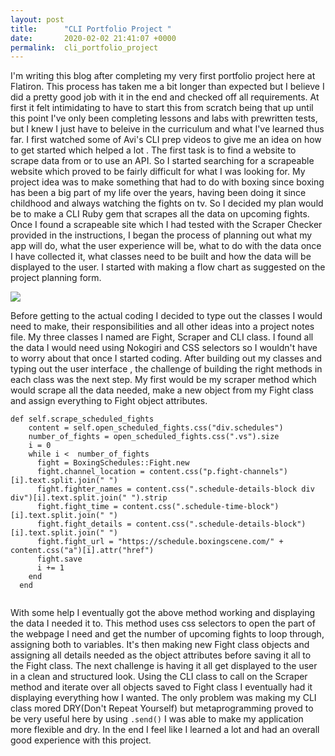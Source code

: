 ```yaml
---
layout: post
title:      "CLI Portfolio Project "
date:       2020-02-02 21:41:07 +0000
permalink:  cli_portfolio_project
---
```



I'm writing this blog after completing my very first portfolio project here at Flatiron. This process has taken me a bit longer than expected but I believe I did a pretty good job with it in the end and checked off all requirements. At first it felt intimidating to have to start this from scratch being that up until this point I've only been completing lessons and labs with prewritten tests, but I knew I just have to beleive in the curriculum and what I've learned thus far. I first watched some of Avi's CLI prep videos to give me an idea on how to get started which helped a lot . The first task is to find a website to scrape data from or to use an API. So I started searching for a scrapeable website which proved to be fairly difficult for what I was looking for. My project idea was to make something that had to do with boxing since boxing has been a big part of my life over the years, having been doing it since childhood and always watching the fights on tv. So I decided my plan would be to make a CLI Ruby gem that scrapes all the data on upcoming fights. Once I found a scrapeable site which I had tested with the Scraper Checker provided in the instructions, I began the process of planning out what my app will do, what the user experience will be, what to do with the data once I have collected it, what classes need to be built and how the data will be displayed to the user. I started with making a flow chart as suggested on the project planning form. 

![](https://lh3.google.com/u/0/d/1bGSTsyyrLcugxnTiVBlx5bOdTCDDSm9_=w1280-h671-iv201)

Before getting to the actual coding I decided to type out the classes I would need to make, their responsibilities and all other ideas  into a project notes file. My three classes I named are Fight, Scraper and CLI class. I found all the data I would need using Nokogiri and CSS selectors so I wouldn't have to worry about that once I started coding. After building out my classes and  typing out the user interface , the challenge of building the right methods in each class was the next step. My first would be my scraper method which would scrape all the data needed, make a new object from my Fight class and assign everything to Fight object attributes. 

```
def self.scrape_scheduled_fights
    content = self.open_scheduled_fights.css("div.schedules") 
    number_of_fights = open_scheduled_fights.css(".vs").size
    i = 0
    while i <  number_of_fights
      fight = BoxingSchedules::Fight.new
      fight.channel_location = content.css("p.fight-channels")[i].text.split.join(" ")
      fight.fighter_names = content.css(".schedule-details-block div div")[i].text.split.join(" ").strip
      fight.fight_time = content.css(".schedule-time-block")[i].text.split.join(" ")
      fight.fight_details = content.css(".schedule-details-block")[i].text.split.join(" ")
      fight.fight_url = "https://schedule.boxingscene.com/" +  content.css("a")[i].attr("href")
      fight.save
      i += 1
    end
  end
	
```

With some help I eventually got the above method working and displaying the data I needed it to. This method  uses css selectors to open the part of the webpage I need and get the number of upcoming fights to loop through, assigning both to variables. It's then making new Fight class objects and assigning all details needed as the object attributes before saving it all to the Fight class. The next challenge is having it all get displayed to the user in a clean and structured look. Using the CLI class to call on the Scraper method and iterate over all objects saved to Fight class I eventually had it displaying everything how I wanted. The only problem was making my CLI class mored DRY(Don't Repeat Yourself) but metaprogramming proved to be very useful here by using `.send()` I was able to make my application more flexible and dry. In the end I feel like I learned a lot and had an overall good experience with this project.













